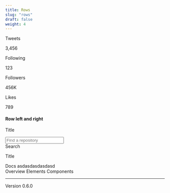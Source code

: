 ```yaml
---
title: Rows
slug: "rows"
draft: false
weight: 4
---
```


<section>
  <nav class="row--mobile">
    <div class="row__item">
      <div class="t--center">
        <p>Tweets</p>
        <p>3,456</p>
      </div>
    </div>
    <div class="row__item">
      <div class="t--center">
        <p>Following</p>
        <p>123</p>
      </div>
    </div>
    <div class="row__item">
      <div class="t--center">
        <p>Followers</p>
        <p>456K</p>
      </div>
    </div>
    <div class="row__item">
      <div class="t--center">
        <p>Likes</p>
        <p>789</p>
      </div>
    </div>
  </nav>
</section>

<section>
  <h4 class="t--center">Row left and right</h4>
  <nav class="row">
    <div class="row__left">
      <div class="row__item">
        <p class="h--4">Title</p>
      </div>
    </div>
    <div class="row__right">
      <div class="row__item">
        <div class="chained-fields">
          <div>
            <input class="input" type="text" placeholder="Find a repository">
          </div>
          <div>
            <a class="button">Search</a>
          </div>
        </div>
      </div>
    </div>
  </nav>
</section>


<section>
  <nav class="row">
    <div class="row__left">
      <div class="row__item">
        <p class="h--4">Title</p>
      </div>
    </div>
    <div class="row__right">
      <div class="row__item">
        <div class="dropdown">
          <a class="dropdown__item button">Docs asdasdasdasdasd</a>
          <div class="dropdown__menu">
            <a class="dropdown__menu-item">Overview</a>
            <a class="dropdown__menu-item">Elements</a>
            <a class="dropdown__menu-item">Components</a>
            <hr class="dropdown__menu__divider">
            <a class="dropdown__menu-item">Version 0.6.0</a>
          </div>
        </div>
      </div>
    </div>
  </nav>
</section>
